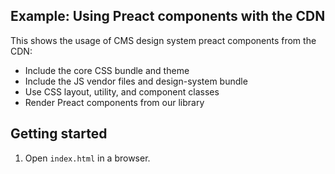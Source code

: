 ## Example: Using Preact components with the CDN

This shows the usage of CMS design system preact components from the CDN:

- Include the core CSS bundle and theme
- Include the JS vendor files and design-system bundle
- Use CSS layout, utility, and component classes
- Render Preact components from our library

## Getting started

1. Open `index.html` in a browser.
